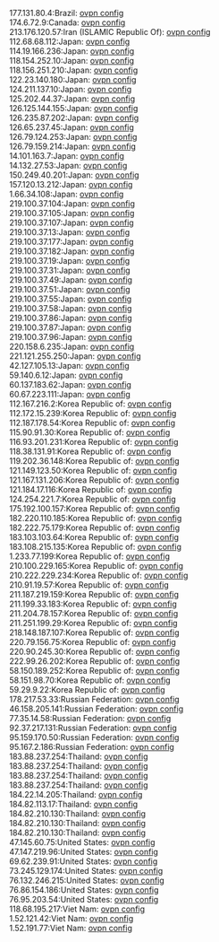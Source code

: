 177.131.80.4:Brazil: [ovpn config](vpn/177_131_80_4.ovpn)  
174.6.72.9:Canada: [ovpn config](vpn/174_6_72_9.ovpn)  
213.176.120.57:Iran (ISLAMIC Republic Of): [ovpn config](vpn/213_176_120_57.ovpn)  
112.68.68.112:Japan: [ovpn config](vpn/112_68_68_112.ovpn)  
114.19.166.236:Japan: [ovpn config](vpn/114_19_166_236.ovpn)  
118.154.252.10:Japan: [ovpn config](vpn/118_154_252_10.ovpn)  
118.156.251.210:Japan: [ovpn config](vpn/118_156_251_210.ovpn)  
122.23.140.180:Japan: [ovpn config](vpn/122_23_140_180.ovpn)  
124.211.137.10:Japan: [ovpn config](vpn/124_211_137_10.ovpn)  
125.202.44.37:Japan: [ovpn config](vpn/125_202_44_37.ovpn)  
126.125.144.155:Japan: [ovpn config](vpn/126_125_144_155.ovpn)  
126.235.87.202:Japan: [ovpn config](vpn/126_235_87_202.ovpn)  
126.65.237.45:Japan: [ovpn config](vpn/126_65_237_45.ovpn)  
126.79.124.253:Japan: [ovpn config](vpn/126_79_124_253.ovpn)  
126.79.159.214:Japan: [ovpn config](vpn/126_79_159_214.ovpn)  
14.101.163.7:Japan: [ovpn config](vpn/14_101_163_7.ovpn)  
14.132.27.53:Japan: [ovpn config](vpn/14_132_27_53.ovpn)  
150.249.40.201:Japan: [ovpn config](vpn/150_249_40_201.ovpn)  
157.120.13.212:Japan: [ovpn config](vpn/157_120_13_212.ovpn)  
1.66.34.108:Japan: [ovpn config](vpn/1_66_34_108.ovpn)  
219.100.37.104:Japan: [ovpn config](vpn/219_100_37_104.ovpn)  
219.100.37.105:Japan: [ovpn config](vpn/219_100_37_105.ovpn)  
219.100.37.107:Japan: [ovpn config](vpn/219_100_37_107.ovpn)  
219.100.37.13:Japan: [ovpn config](vpn/219_100_37_13.ovpn)  
219.100.37.177:Japan: [ovpn config](vpn/219_100_37_177.ovpn)  
219.100.37.182:Japan: [ovpn config](vpn/219_100_37_182.ovpn)  
219.100.37.19:Japan: [ovpn config](vpn/219_100_37_19.ovpn)  
219.100.37.31:Japan: [ovpn config](vpn/219_100_37_31.ovpn)  
219.100.37.49:Japan: [ovpn config](vpn/219_100_37_49.ovpn)  
219.100.37.51:Japan: [ovpn config](vpn/219_100_37_51.ovpn)  
219.100.37.55:Japan: [ovpn config](vpn/219_100_37_55.ovpn)  
219.100.37.58:Japan: [ovpn config](vpn/219_100_37_58.ovpn)  
219.100.37.86:Japan: [ovpn config](vpn/219_100_37_86.ovpn)  
219.100.37.87:Japan: [ovpn config](vpn/219_100_37_87.ovpn)  
219.100.37.96:Japan: [ovpn config](vpn/219_100_37_96.ovpn)  
220.158.6.235:Japan: [ovpn config](vpn/220_158_6_235.ovpn)  
221.121.255.250:Japan: [ovpn config](vpn/221_121_255_250.ovpn)  
42.127.105.13:Japan: [ovpn config](vpn/42_127_105_13.ovpn)  
59.140.6.12:Japan: [ovpn config](vpn/59_140_6_12.ovpn)  
60.137.183.62:Japan: [ovpn config](vpn/60_137_183_62.ovpn)  
60.67.223.111:Japan: [ovpn config](vpn/60_67_223_111.ovpn)  
112.167.216.2:Korea Republic of: [ovpn config](vpn/112_167_216_2.ovpn)  
112.172.15.239:Korea Republic of: [ovpn config](vpn/112_172_15_239.ovpn)  
112.187.178.54:Korea Republic of: [ovpn config](vpn/112_187_178_54.ovpn)  
115.90.91.30:Korea Republic of: [ovpn config](vpn/115_90_91_30.ovpn)  
116.93.201.231:Korea Republic of: [ovpn config](vpn/116_93_201_231.ovpn)  
118.38.131.91:Korea Republic of: [ovpn config](vpn/118_38_131_91.ovpn)  
119.202.36.148:Korea Republic of: [ovpn config](vpn/119_202_36_148.ovpn)  
121.149.123.50:Korea Republic of: [ovpn config](vpn/121_149_123_50.ovpn)  
121.167.131.206:Korea Republic of: [ovpn config](vpn/121_167_131_206.ovpn)  
121.184.17.116:Korea Republic of: [ovpn config](vpn/121_184_17_116.ovpn)  
124.254.221.7:Korea Republic of: [ovpn config](vpn/124_254_221_7.ovpn)  
175.192.100.157:Korea Republic of: [ovpn config](vpn/175_192_100_157.ovpn)  
182.220.110.185:Korea Republic of: [ovpn config](vpn/182_220_110_185.ovpn)  
182.222.75.179:Korea Republic of: [ovpn config](vpn/182_222_75_179.ovpn)  
183.103.103.64:Korea Republic of: [ovpn config](vpn/183_103_103_64.ovpn)  
183.108.215.135:Korea Republic of: [ovpn config](vpn/183_108_215_135.ovpn)  
1.233.77.199:Korea Republic of: [ovpn config](vpn/1_233_77_199.ovpn)  
210.100.229.165:Korea Republic of: [ovpn config](vpn/210_100_229_165.ovpn)  
210.222.229.234:Korea Republic of: [ovpn config](vpn/210_222_229_234.ovpn)  
210.91.19.57:Korea Republic of: [ovpn config](vpn/210_91_19_57.ovpn)  
211.187.219.159:Korea Republic of: [ovpn config](vpn/211_187_219_159.ovpn)  
211.199.33.183:Korea Republic of: [ovpn config](vpn/211_199_33_183.ovpn)  
211.204.78.157:Korea Republic of: [ovpn config](vpn/211_204_78_157.ovpn)  
211.251.199.29:Korea Republic of: [ovpn config](vpn/211_251_199_29.ovpn)  
218.148.187.107:Korea Republic of: [ovpn config](vpn/218_148_187_107.ovpn)  
220.79.156.75:Korea Republic of: [ovpn config](vpn/220_79_156_75.ovpn)  
220.90.245.30:Korea Republic of: [ovpn config](vpn/220_90_245_30.ovpn)  
222.99.26.202:Korea Republic of: [ovpn config](vpn/222_99_26_202.ovpn)  
58.150.189.252:Korea Republic of: [ovpn config](vpn/58_150_189_252.ovpn)  
58.151.98.70:Korea Republic of: [ovpn config](vpn/58_151_98_70.ovpn)  
59.29.9.22:Korea Republic of: [ovpn config](vpn/59_29_9_22.ovpn)  
178.217.53.33:Russian Federation: [ovpn config](vpn/178_217_53_33.ovpn)  
46.158.205.141:Russian Federation: [ovpn config](vpn/46_158_205_141.ovpn)  
77.35.14.58:Russian Federation: [ovpn config](vpn/77_35_14_58.ovpn)  
92.37.217.131:Russian Federation: [ovpn config](vpn/92_37_217_131.ovpn)  
95.159.170.50:Russian Federation: [ovpn config](vpn/95_159_170_50.ovpn)  
95.167.2.186:Russian Federation: [ovpn config](vpn/95_167_2_186.ovpn)  
183.88.237.254:Thailand: [ovpn config](vpn/183_88_237_254.ovpn)  
183.88.237.254:Thailand: [ovpn config](vpn/183_88_237_254.ovpn)  
183.88.237.254:Thailand: [ovpn config](vpn/183_88_237_254.ovpn)  
183.88.237.254:Thailand: [ovpn config](vpn/183_88_237_254.ovpn)  
184.22.14.205:Thailand: [ovpn config](vpn/184_22_14_205.ovpn)  
184.82.113.17:Thailand: [ovpn config](vpn/184_82_113_17.ovpn)  
184.82.210.130:Thailand: [ovpn config](vpn/184_82_210_130.ovpn)  
184.82.210.130:Thailand: [ovpn config](vpn/184_82_210_130.ovpn)  
184.82.210.130:Thailand: [ovpn config](vpn/184_82_210_130.ovpn)  
47.145.60.75:United States: [ovpn config](vpn/47_145_60_75.ovpn)  
47.147.219.96:United States: [ovpn config](vpn/47_147_219_96.ovpn)  
69.62.239.91:United States: [ovpn config](vpn/69_62_239_91.ovpn)  
73.245.129.174:United States: [ovpn config](vpn/73_245_129_174.ovpn)  
76.132.246.215:United States: [ovpn config](vpn/76_132_246_215.ovpn)  
76.86.154.186:United States: [ovpn config](vpn/76_86_154_186.ovpn)  
76.95.203.54:United States: [ovpn config](vpn/76_95_203_54.ovpn)  
118.68.195.217:Viet Nam: [ovpn config](vpn/118_68_195_217.ovpn)  
1.52.121.42:Viet Nam: [ovpn config](vpn/1_52_121_42.ovpn)  
1.52.191.77:Viet Nam: [ovpn config](vpn/1_52_191_77.ovpn)  

